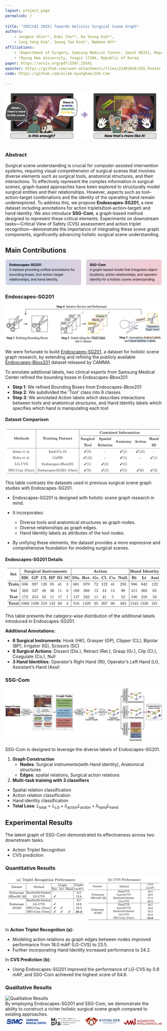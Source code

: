 ```yaml
---
layout: project_page
permalink: /

title: "[MICCAI 2025] Towards Holistic Surgical Scene Graph"
authors:
    - Jongmin Shin*¹, Enki Cho*², Ka Young Kim*²,
    - Jung Yong Kim¹, Seong Tae Kim†², Namkee Oh†¹
affiliations:
    - ¹Department of Surgery, Samsung Medical Center, Seoul 06351, Republic of Korea
    - ²Kyung Hee University, Yongin 17104, Republic of Korea
paper: https://arxiv.org/pdf/2507.15541
eposter: https://github.com/user-attachments/files/22401658/SSG.Poster.pdf
code: https://github.com/ailab-kyunghee/SSG-Com

---
```



![Illustration](/static/image/1.png)  
<!-- Abstract -->
<div class="columns is-centered has-text-centered">
    <div class="column">
        <h3>Abstract</h3>
        <div class="content is-medium has-text-justified">
        Surgical scene understanding is crucial for computer-assisted intervention systems, requiring visual comprehension of surgical scenes that involves diverse elements such as surgical tools, anatomical structures, and their interactions. 
        To effectively represent the complex information in surgical scenes, graph-based approaches have been explored to structurally model surgical entities and their relationships. 
        However, aspects such as tool–action–target combinations and the identity of the operating hand remain underexplored. 
        To address this, we propose <b>Endoscapes-SG201</b>, a new dataset including annotations for action triplets(tool–action–target) and hand identity. 
        We also introduce <b>SSG-Com</b>, a graph-based method designed to represent these critical elements. 
        Experiments on downstream tasks—Critical View of Safety (CVS) assessment and action triplet recognition—demonstrate the importance of integrating these scene graph components, significantly advancing holistic surgical scene understanding. 
        </div>
    </div>
</div>

<div class="is-centered">
  <h2>Main Contributions</h2>
  <div class="is-four-fifths has-text-centered">
    <img src="./static/image/2.png" alt="Key Contribution">
  </div>
  <h3>Endoscapes-SG201</h3>
  <img src="./static/image/construction.png">
        <div class="content has-text-justified">

  We were fortunate to build <a href="https://github.com/ailab-kyunghee/SSG-Com">Endoscapes-SG201</a>, a dataset for holistic scene graph research, by extending and refining the publicly available <a href="https://github.com/CAMMA-public/Endoscapes">Endoscapes-Bbox201</a> dataset released by CAMMA.
        </div>
</div>

To annotate additional labels, two clinical experts from Samsung Medical Center refined the bounding boxes in Endoscapes-Bbox201.
- **Step 1**: We refined Bounding Boxes from Endoscapes-Bbox201
- **Step 2**: We subdivided the 'Tool' class into 6 classes
- **Step 3**: We annotated Action labels which describes interactions between tools and anatomical structures, and Hand Identity labels which specifies which hand is manipulating each tool

<div class="is-centered">
    <h4>Dataset Comparison</h4>
    <div class="is-four-fifths has-text-centered">
    <img src="./static/image/3.png" alt="Dataset Comparison">
      </div>
      </div>

This table contrasts the datasets used in previous surgical scene graph studies with Endoscapes-SG201.

- Endoscapes-SG201 is designed with holistic scene graph research in mind.

- It incorporates:
  - Diverse tools and anatomical structures as graph nodes.
  - Diverse relationships as graph edges.
  - Hand Identity labels as attributes of the tool nodes.

- By unifying these elements, the dataset provides a more expressive and comprehensive foundation for modeling surgical scenes.
      
<div class="is-centered">
    <div class="is-four-fifths has-text-centered">
      <div class="content has-text-justified">
      <h4>Endoscapes-SG201 Details</h4>
      <img src="./static/image/4.png" alt="Endoscapes-SG201 Dataset Details">
    </div>
  </div>
</div>

This table presents the category-wise distribution of the additional labels introduced in Endoscapes-SG201.

**Additional Annotations:**
- **6 Surgical Instruments**: Hook (HK), Grasper (GP), Clipper (CL), Bipolar (BP), Irrigator (IG), Scissors (SC)
- **6 Surgical Actions**: Dissect (Dis.), Retract (Ret.), Grasp (Gr.), Clip (Cl.), Coagulate (Co.), Null
- **3 Hand Identities**: Operator’s Right Hand (Rt), Operator’s Left Hand (Lt), Assistant’s Hand (Assi)


<div>
  <div class="is-four-fifths">
    <h3>SSG-Com</h3>
    <img src="./static/image/5.png" alt="SSG-Com Overall Architecture">
  </div>
</div>

SSG-Com is designed to leverage the diverse labels of Endoscapes-SG201.
1. **Graph Construction**  
   - **Nodes**: Surgical instruments(with Hand identity), Anatomical structures  
   - **Edges**: spatial relations, Surgical action relations  
2. **Multi-task training with 3 classifiers**
  - Spatial relation classification
  - Action relation classification
  - Hand identity classification  
  - **Total Loss**:  $L_{\text{total}} = L_{\text{LG}} + \lambda_{\text{action}} L_{\text{action}} + \lambda_{\text{hand}} L_{\text{hand}}$



<div class="is-centered">
  <div class="is-four-fifths">
    <h2>Experimental Results</h2>
  </div>
</div>
      
The latent graph of SSG-Com demonstrated its effectiveness across two downstream tasks.
- Action Triplet Recognition
- CVS prediction

<div class="is-centered">
  <div class="is-four-fifths">
    <h3>Quantitative Results</h3>
    <img src="./static/image/6.png" alt="Quantitative Results">
  </div>
</div>

In **Action Triplet Recognition (a):**
- Modeling action relations as graph edges between nodes improved performance from 18.0 mAP (LG-CVS) to 23.5.
- Further incorporating Hand Identity increased performance to 24.2.

In **CVS Prediction (b):**
- Using Endoscapes-SG201 improved the performance of LG-CVS by 0.9 mAP, and SSG-Com achieved the highest score of 64.6.


<div class="is-centered">
  <div class="is-four-fifths">
    <h3>Qualitative Results</h3>
    <img src="./static/image/7.png" alt="Qualitative Results">
        <div class="content has-text-justified">
    By employing Endoscapes-SG201 and SSG-Com, we demonstrate the ability to construct a richer holistic surgical scene graph compared to existing approaches.
    </div>
  </div>
</div>



<div class="is-centered ">
  <div class="is-four-fifths">
    <img src="./static/image/8.png" alt="Collaborations">
  </div>
</div>
